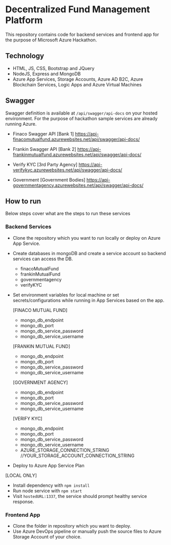 # Decentralized Fund Management Platform

This repository contains code for backend services and frontend app for the purpose of Microsoft Azure Hackathon.

## Technology

- HTML, JS, CSS, Bootstrap and JQuery
- NodeJS, Express and MongoDB
- Azure App Services, Storage Accounts, Azure AD B2C, Azure Blockchain Services, Logic Apps and Azure Virtual Machines

## Swagger

Swagger definition is available at `/api/swagger/api-docs` on your hosted environment. For the purpose of hackathon sample services are already running Azure.

- Finaco Swagger API [Bank 1]
https://api-finacomutualfund.azurewebsites.net/api/swagger/api-docs/

- Frankin Swagger API [Bank 2]
https://api-frankinmutualfund.azurewebsites.net/api/swagger/api-docs/

- Verify KYC [3rd Party Agency]
https://api-verifykyc.azurewebsites.net/api/swagger/api-docs/

- Government [Government Bodies]
https://api-governmentagency.azurewebsites.net/api/swagger/api-docs/


## How to run

Below steps cover what are the steps to run these services

### Backend Services

* Clone the repository which you want to run locally or deploy on Azure App Service.

* Create databases in mongoDB and create a service account so backend services can access the DB.
  - finacoMutualFund
  - frankinMutualFund
  - governmentagency
  - verifyKYC
  
* Set environment variables for local machine or set secrets/configurations while running in App Services based on the app.
  
  [FINACO MUTUAL FUND]
  - mongo_db_endpoint
  - mongo_db_port
  -	mongo_db_service_password
  - mongo_db_service_username
  
  [FRANKIN MUTUAL FUND]
  - mongo_db_endpoint
  - mongo_db_port
  -	mongo_db_service_password
  - mongo_db_service_username

  [GOVERNMENT AGENCY]
  - mongo_db_endpoint
  - mongo_db_port
  -	mongo_db_service_password
  - mongo_db_service_username
  
  [VERIFY KYC]
  - mongo_db_endpoint
  - mongo_db_port
  -	mongo_db_service_password
  - mongo_db_service_username
  - AZURE_STORAGE_CONNECTION_STRING //YOUR_STORAGE_ACCOUNT_CONNECTION_STRING

* Deploy to Azure App Service Plan

[LOCAL ONLY]
* Install dependency with `npm install` 
* Run node service with `npm start`
* Visit `hostedURL:1337`, the service should prompt healthy service response.

### Frontend App

* Clone the folder in repository which you want to deploy.
* Use Azure DevOps pipeline or manually push the source files to Azure Storage Account of your choice.